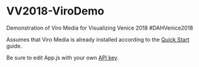 # VV2018-ViroDemo
Demonstration of Viro Media for Visualizing Venice 2018 #DAHVenice2018

Assumes that Viro Media is already installed according to the [Quick Start](https://docs.viromedia.com/docs/quick-start) guide.  

Be sure to edit App.js with your own [API key](https://viromedia.com/signup).
